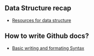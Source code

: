## Data Structure recap

* [Resources for data structure]

## How to write Github docs?
* [Basic writing and formating Syntax]



[Resources for data structure]: https://medium.freecodecamp.org/10-common-data-structures-explained-with-videos-exercises-aaff6c06fb2b
[Basic writing and formating Syntax]: https://help.github.com/articles/basic-writing-and-formatting-syntax/#headings
